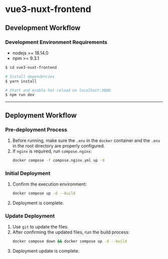 # vue3-nuxt-frontend

## Development Workflow

### Development Environment Requirements

- nodejs >= 18.14.0
- npm >= 9.3.1

```bash
$ cd vue3-nuxt-frontend

# Install dependencies
$ yarn install

# Start and enable hot reload on localhost:3000
$ npm run dev
```

---

## Deployment Workflow

### Pre-deployment Process

1. Before running, make sure the `.env` in the `docker` container and the `.env` in the root directory are properly configured.
2. If `nginx` is required, run `compose.nginx`:
   ```bash
   docker compose -f compose.nginx.yml up -d
   ```

### Initial Deployment

1. Confirm the execution environment:

   ```bash
   docker compose up -d --build
   ```

2. Deployment is complete.

### Update Deployment

1. Use `git` to update the files.
2. After confirming the updated files, run the build process:
   ```bash
   docker compose down && docker compose up -d --build
   ```
3. Deployment update is complete.
